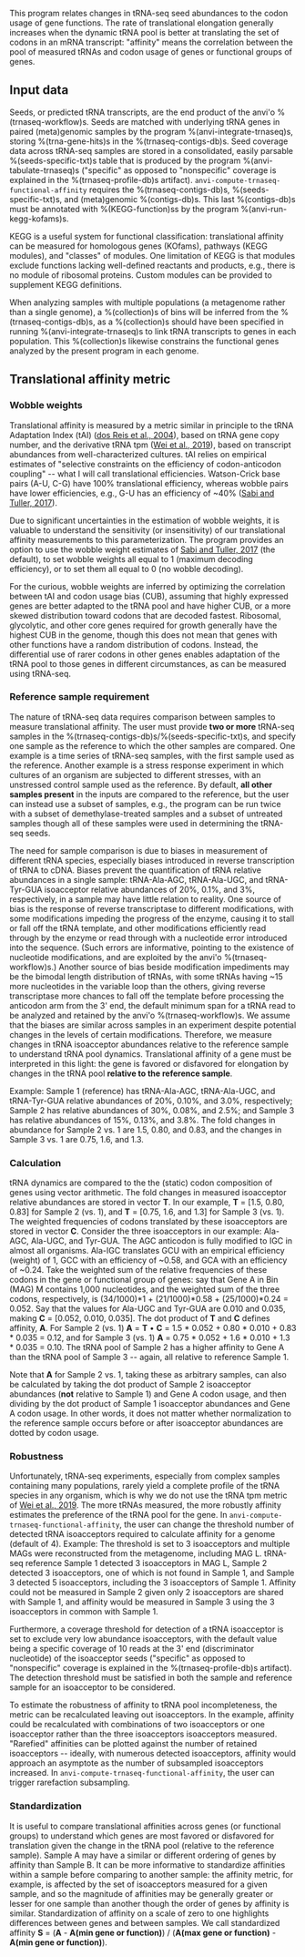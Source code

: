 This program relates changes in tRNA-seq seed abundances to the codon usage of gene functions. The rate of translational elongation generally increases when the dynamic tRNA pool is better at translating the set of codons in an mRNA transcript: "affinity" means the correlation between the pool of measured tRNAs and codon usage of genes or functional groups of genes.

## Input data

Seeds, or predicted tRNA transcripts, are the end product of the anvi'o %(trnaseq-workflow)s. Seeds are matched with underlying tRNA genes in paired (meta)genomic samples by the program %(anvi-integrate-trnaseq)s, storing %(trna-gene-hits)s in the %(trnaseq-contigs-db)s. Seed coverage data across tRNA-seq samples are stored in a consolidated, easily parsable %(seeds-specific-txt)s table that is produced by the program %(anvi-tabulate-trnaseq)s ("specific" as opposed to "nonspecific" coverage is explained in the %(trnaseq-profile-db)s artifact). `anvi-compute-trnaseq-functional-affinity` requires the %(trnaseq-contigs-db)s, %(seeds-specific-txt)s, and (meta)genomic %(contigs-db)s. This last %(contigs-db)s must be annotated with %(KEGG-function)ss by the program %(anvi-run-kegg-kofams)s.

KEGG is a useful system for functional classification: translational affinity can be measured for homologous genes (KOfams), pathways (KEGG modules), and "classes" of modules. One limitation of KEGG is that modules exclude functions lacking well-defined reactants and products, e.g., there is no module of ribosomal proteins. Custom modules can be provided to supplement KEGG definitions.

When analyzing samples with multiple populations (a metagenome rather than a single genome), a %(collection)s of bins will be inferred from the %(trnaseq-contigs-db)s, as a %(collection)s should have been specified in running %(anvi-integrate-trnaseq)s to link tRNA transcripts to genes in each population. This %(collection)s likewise constrains the functional genes analyzed by the present program in each genome.

## Translational affinity metric

### Wobble weights

Translational affinity is measured by a metric similar in principle to the tRNA Adaptation Index (tAI) ([dos Reis et al., 2004](https://doi.org/10.1093/nar/gkh834)), based on tRNA gene copy number, and the derivative tRNA tpm ([Wei et al., 2019](https://doi.org/10.1038/s41598-019-39369-x)), based on transcript abundances from well-characterized cultures. tAI relies on empirical estimates of "selective constraints on the efficiency of codon-anticodon coupling" -- what I will call translational efficiencies. Watson-Crick base pairs (A-U, C-G) have 100% translational efficiency, whereas wobble pairs have lower efficiencies, e.g., G-U has an efficiency of ~40% ([Sabi and Tuller, 2017](https://doi.org/10.1093/dnares/dsu017)).

Due to significant uncertainties in the estimation of wobble weights, it is valuable to understand the sensitivity (or insensitivity) of our translational affinity measurements to this parameterization. The program provides an option to use the wobble weight estimates of [Sabi and Tuller, 2017](https://doi.org/10.1093/dnares/dsu017) (the default), to set wobble weights all equal to 1 (maximum decoding efficiency), or to set them all equal to 0 (no wobble decoding).

For the curious, wobble weights are inferred by optimizing the correlation between tAI and codon usage bias (CUB), assuming that highly expressed genes are better adapted to the tRNA pool and have higher CUB, or a more skewed distribution toward codons that are decoded fastest. Ribosomal, glycolytic, and other core genes required for growth generally have the highest CUB in the genome, though this does not mean that genes with other functions have a random distribution of codons. Instead, the differential use of rarer codons in other genes enables adaptation of the tRNA pool to those genes in different circumstances, as can be measured using tRNA-seq.

### Reference sample requirement

The nature of tRNA-seq data requires comparison between samples to measure translational affinity. The user must provide **two or more** tRNA-seq samples in the %(trnaseq-contigs-db)s/%(seeds-specific-txt)s, and specify one sample as the reference to which the other samples are compared. One example is a time series of tRNA-seq samples, with the first sample used as the reference. Another example is a stress response experiment in which cultures of an organism are subjected to different stresses, with an unstressed control sample used as the reference. By default, **all other samples present** in the inputs are compared to the reference, but the user can instead use a subset of samples, e.g., the program can be run twice with a subset of demethylase-treated samples and a subset of untreated samples though all of these samples were used in determining the tRNA-seq seeds.

The need for sample comparison is due to biases in measurement of different tRNA species, especially biases introduced in reverse transcription of tRNA to cDNA. Biases prevent the quantification of tRNA relative abundances in a single sample: tRNA-Ala-AGC, tRNA-Ala-UGC, and tRNA-Tyr-GUA isoacceptor relative abundances of 20%, 0.1%, and 3%, respectively, in a sample may have little relation to reality. One source of bias is the response of reverse transcriptase to different modifications, with some modifications impeding the progress of the enzyme, causing it to stall or fall off the tRNA template, and other modifications efficiently read through by the enzyme or read through with a nucleotide error introduced into the sequence. (Such errors are informative, pointing to the existence of nucleotide modifications, and are exploited by the anvi'o %(trnaseq-workflow)s.) Another source of bias beside modification impediments may be the bimodal length distribution of tRNAs, with some tRNAs having ~15 more nucleotides in the variable loop than the others, giving reverse transcriptase more chances to fall off the template before processing the anticodon arm from the 3' end, the default minimum span for a tRNA read to be analyzed and retained by the anvi'o %(trnaseq-workflow)s. We assume that the biases are similar across samples in an experiment despite potential changes in the levels of certain modifications. Therefore, we measure changes in tRNA isoacceptor abundances relative to the reference sample to understand tRNA pool dynamics. Translational affinity of a gene must be interpreted in this light: the gene is favored or disfavored for elongation by changes in the tRNA pool **relative to the reference sample**.

Example: Sample 1 (reference) has tRNA-Ala-AGC, tRNA-Ala-UGC, and tRNA-Tyr-GUA relative abundances of 20%, 0.10%, and 3.0%, respectively; Sample 2 has relative abundances of 30%, 0.08%, and 2.5%; and Sample 3 has relative abundances of 15%, 0.13%, and 3.8%. The fold changes in abundance for Sample 2 vs. 1 are 1.5, 0.80, and 0.83, and the changes in Sample 3 vs. 1 are 0.75, 1.6, and 1.3.

### Calculation

tRNA dynamics are compared to the the (static) codon composition of genes using vector arithmetic. The fold changes in measured isoacceptor relative abundances are stored in vector **T**. In our example, **T** = [1.5, 0.80, 0.83] for Sample 2 (vs. 1), and **T** = [0.75, 1.6, and 1.3] for Sample 3 (vs. 1). The weighted frequencies of codons translated by these isoacceptors are stored in vector **C**. Consider the three isoacceptors in our example: Ala-AGC, Ala-UGC, and Tyr-GUA. The AGC anticodon is fully modified to IGC in almost all organisms. Ala-IGC translates GCU with an empirical efficiency (weight) of 1, GCC with an efficiency of ~0.58, and GCA with an efficiency of ~0.24. Take the weighted sum of the relative frequencies of these codons in the gene or functional group of genes: say that Gene A in Bin (MAG) M contains 1,000 nucleotides, and the weighted sum of the three codons, respectively, is (34/1000)*1 + (21/1000)*0.58 + (25/1000)*0.24 = 0.052. Say that the values for Ala-UGC and Tyr-GUA are 0.010 and 0.035, making **C** = [0.052, 0.010, 0.035]. The dot product of **T** and **C** defines affinity, **A**. For Sample 2 (vs. 1) **A** = **T** • **C** = 1.5 * 0.052 + 0.80 * 0.010 + 0.83 * 0.035 = 0.12, and for Sample 3 (vs. 1) **A** = 0.75 * 0.052 + 1.6 * 0.010 + 1.3 * 0.035 = 0.10. The tRNA pool of Sample 2 has a higher affinity to Gene A than the tRNA pool of Sample 3 -- again, all relative to reference Sample 1.

Note that **A** for Sample 2 vs. 1, taking these as arbitrary samples, can also be calculated by taking the dot product of Sample 2 isoacceptor abundances (**not** relative to Sample 1) and Gene A codon usage, and then dividing by the dot product of Sample 1 isoacceptor abundances and Gene A codon usage. In other words, it does not matter whether normalization to the reference sample occurs before or after isoacceptor abundances are dotted by codon usage.

### Robustness

Unfortunately, tRNA-seq experiments, especially from complex samples containing many populations, rarely yield a complete profile of the tRNA species in any organism, which is why we do not use the tRNA tpm metric of [Wei et al., 2019](https://doi.org/10.1038/s41598-019-39369-x). The more tRNAs measured, the more robustly affinity estimates the preference of the tRNA pool for the gene. In `anvi-compute-trnaseq-functional-affinity`, the user can change the threshold number of detected tRNA isoacceptors required to calculate affinity for a genome (default of 4). Example: The threshold is set to 3 isoacceptors and multiple MAGs were reconstructed from the metagenome, including MAG L. tRNA-seq reference Sample 1 detected 3 isoacceptors in MAG L, Sample 2 detected 3 isoacceptors, one of which is not found in Sample 1, and Sample 3 detected 5 isoacceptors, including the 3 isoacceptors of Sample 1. Affinity could not be measured in Sample 2 given only 2 isoacceptors are shared with Sample 1, and affinity would be measured in Sample 3 using the 3 isoacceptors in common with Sample 1.

Furthermore, a coverage threshold for detection of a tRNA isoacceptor is set to exclude very low abundance isoacceptors, with the default value being a specific coverage of 10 reads at the 3' end (discriminator nucleotide) of the isoacceptor seeds ("specific" as opposed to "nonspecific" coverage is explained in the %(trnaseq-profile-db)s artifact). The detection threshold must be satisfied in both the sample and reference sample for an isoacceptor to be considered.

To estimate the robustness of affinity to tRNA pool incompleteness, the metric can be recalculated leaving out isoacceptors. In the example, affinity could be recalculated with combinations of two isoacceptors or one isoacceptor rather than the three isoacceptors isoacceptors measured. "Rarefied" affinities can be plotted against the number of retained isoacceptors -- ideally, with numerous detected isoacceptors, affinity would approach an asymptote as the number of subsampled isoacceptors increased. In `anvi-compute-trnaseq-functional-affinity`, the user can trigger rarefaction subsampling.

### Standardization

It is useful to compare translational affinities across genes (or functional groups) to understand which genes are most favored or disfavored for translation given the change in the tRNA pool (relative to the reference sample). Sample A may have a similar or different ordering of genes by affinity than Sample B. It can be more informative to standardize affinities within a sample before comparing to another sample: the affinity metric, for example, is affected by the set of isoacceptors measured for a given sample, and so the magnitude of affinities may be generally greater or lesser for one sample than another though the order of genes by affinity is similar. Standardization of affinity on a scale of zero to one highlights differences between genes and between samples. We call standardized affinity **S** = (**A** - **A(min gene or function)**) / (**A(max gene or function)** - **A(min gene or function)**).
